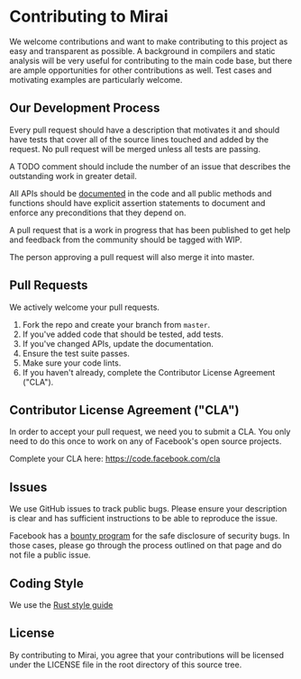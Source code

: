 # Contributing to Mirai
We welcome contributions and want to make contributing to this project as easy and transparent as
possible. A background in compilers and static analysis will be very useful for contributing to the main
code base, but there are ample opportunities for other contributions as well. Test cases and motivating examples
are particularly welcome.

## Our Development Process
Every pull request should have a description that motivates it and
should have tests that cover all of the source lines touched and added by the request. No pull request will be merged
unless all tests are passing.

A TODO comment should include the number of an issue that describes the outstanding work in greater detail.

All APIs should be [documented](https://rust-lang-nursery.github.io/api-guidelines/documentation.html) in the code and
all public methods and functions should have explicit assertion statements to document and enforce any preconditions 
that they depend on.

A pull request that is a work in progress that has been published to get help and feedback from the community should
be tagged with WIP.

The person approving a pull request will also merge it into master.

## Pull Requests
We actively welcome your pull requests.

1. Fork the repo and create your branch from `master`.
2. If you've added code that should be tested, add tests.
3. If you've changed APIs, update the documentation.
4. Ensure the test suite passes.
5. Make sure your code lints.
6. If you haven't already, complete the Contributor License Agreement ("CLA").

## Contributor License Agreement ("CLA")
In order to accept your pull request, we need you to submit a CLA. You only need
to do this once to work on any of Facebook's open source projects.

Complete your CLA here: <https://code.facebook.com/cla>

## Issues
We use GitHub issues to track public bugs. Please ensure your description is
clear and has sufficient instructions to be able to reproduce the issue.

Facebook has a [bounty program](https://www.facebook.com/whitehat/) for the safe
disclosure of security bugs. In those cases, please go through the process
outlined on that page and do not file a public issue.

## Coding Style
We use the [Rust style guide](https://github.com/rust-lang-nursery/fmt-rfcs/blob/master/guide/guide.md)

## License
By contributing to Mirai, you agree that your contributions will be licensed
under the LICENSE file in the root directory of this source tree.